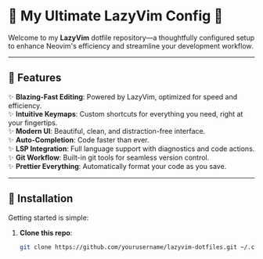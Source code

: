 # 🚀 My Ultimate LazyVim Config 🚀  

Welcome to my **LazyVim** dotfile repository—a thoughtfully configured setup to enhance Neovim's efficiency and streamline your development workflow.

---

## 🌟 Features
✨ **Blazing-Fast Editing**: Powered by LazyVim, optimized for speed and efficiency.  
✨ **Intuitive Keymaps**: Custom shortcuts for everything you need, right at your fingertips.  
✨ **Modern UI**: Beautiful, clean, and distraction-free interface.  
✨ **Auto-Completion**: Code faster than ever.  
✨ **LSP Integration**: Full language support with diagnostics and code actions.  
✨ **Git Workflow**: Built-in git tools for seamless version control.  
✨ **Prettier Everything**: Automatically format your code as you save.  

---

## 🚀 Installation  

Getting started is simple:

1. **Clone this repo**:
   ```bash
   git clone https://github.com/yourusername/lazyvim-dotfiles.git ~/.config/nvim
